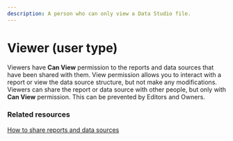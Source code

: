 ```yaml
---
description: A person who can only view a Data Studio file.
---
```


# Viewer (user type)

Viewers have **Can View** permission to the reports and data sources that have been shared with them. View permission allows you to interact with a report or view the data source structure, but not make any modifications. Viewers can share the report or data source with other people, but only with **Can View** permission. This can be prevented by Editors and Owners.

### Related resources <a href="#related-resources" id="related-resources"></a>

[How to share reports and data sources](broken-reference)

